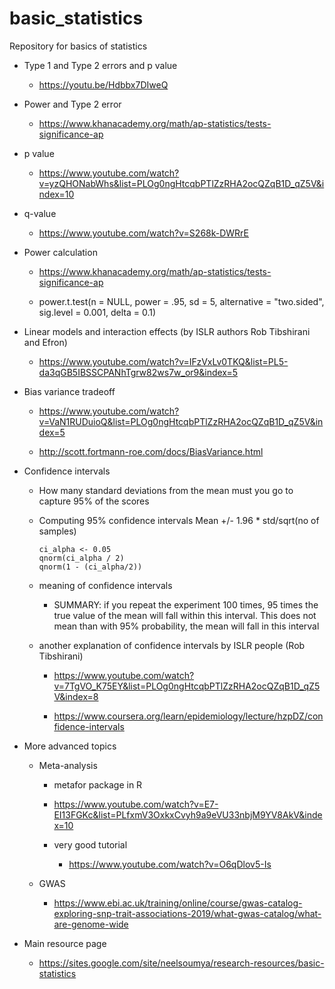 # basic_statistics
Repository for basics of statistics

* Type 1 and Type 2 errors and p value

    * https://youtu.be/Hdbbx7DIweQ
    
* Power and Type 2 error

    * https://www.khanacademy.org/math/ap-statistics/tests-significance-ap
    
* p value

    * https://www.youtube.com/watch?v=yzQHONabWhs&list=PLOg0ngHtcqbPTlZzRHA2ocQZqB1D_qZ5V&index=10
    
* q-value

    * https://www.youtube.com/watch?v=S268k-DWRrE
    
    
* Power calculation    

    * https://www.khanacademy.org/math/ap-statistics/tests-significance-ap
    
    * power.t.test(n = NULL, power = .95, sd = 5, alternative = "two.sided", sig.level = 0.001, delta = 0.1)
    
  
* Linear models and interaction effects (by ISLR authors Rob Tibshirani and Efron)

    * https://www.youtube.com/watch?v=IFzVxLv0TKQ&list=PL5-da3qGB5IBSSCPANhTgrw82ws7w_or9&index=5

* Bias variance tradeoff

    * https://www.youtube.com/watch?v=VaN1RUDuioQ&list=PLOg0ngHtcqbPTlZzRHA2ocQZqB1D_qZ5V&index=5
    
    * http://scott.fortmann-roe.com/docs/BiasVariance.html
    
    
    
* Confidence intervals

   * How many standard deviations from the mean must you go to capture 95% of the scores

   * Computing 95% confidence intervals Mean +/-   1.96 * std/sqrt(no of samples)

         ci_alpha <- 0.05
         qnorm(ci_alpha / 2)
         qnorm(1 - (ci_alpha/2))
         
   * meaning of confidence intervals

      * SUMMARY: if you repeat the experiment 100 times, 95 times the true value of the mean will fall within this interval.
            This does not mean than with 95% probability, the mean will fall in this interval

   * another explanation of confidence intervals by ISLR people (Rob Tibshirani)
    
      * https://www.youtube.com/watch?v=7TgVO_K75EY&list=PLOg0ngHtcqbPTlZzRHA2ocQZqB1D_qZ5V&index=8
      
      * https://www.coursera.org/learn/epidemiology/lecture/hzpDZ/confidence-intervals
    
    
* More advanced topics

    
   * Meta-analysis

       * metafor package in R
    
       * https://www.youtube.com/watch?v=E7-EI13FGKc&list=PLfxmV3OxkxCvyh9a9eVU33nbjM9YV8AkV&index=10
    
       * very good tutorial
    
          * https://www.youtube.com/watch?v=O6qDlov5-Is
        
    
   * GWAS

       * https://www.ebi.ac.uk/training/online/course/gwas-catalog-exploring-snp-trait-associations-2019/what-gwas-catalog/what-are-genome-wide
  
    
    
* Main resource page

    * https://sites.google.com/site/neelsoumya/research-resources/basic-statistics
